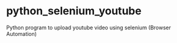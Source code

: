 # python_selenium_youtube
Python program to upload youtube video using selenium (Browser Automation)
